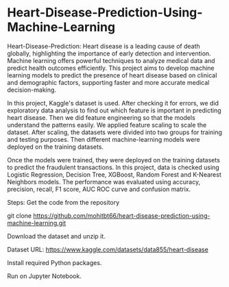 # Heart-Disease-Prediction-Using-Machine-Learning

Heart-Disease-Prediction: 
Heart disease is a leading cause of death globally, highlighting the importance of early detection and intervention. Machine learning offers powerful techniques to analyze medical data and predict health outcomes efficiently. This project aims to develop machine learning models to predict the presence of heart disease based on clinical and demographic factors, supporting faster and more accurate medical decision-making.

In this project, Kaggle's dataset is used. After checking it for errors, we did exploratory data analysis to find out which feature is important in predicting heart disease. Then we did feature engineering so that the models understand the patterns easily. We applied feature scaling to scale the dataset. After scaling, the datasets were divided into two groups for training and testing purposes. Then different machine-learning models were deployed on the training datasets.

Once the models were trained, they were deployed on the training datasets to predict the fraudulent transactions. In this project, data is checked using Logistic Regression, Decision Tree, XGBoost, Random Forest and K-Nearest Neighbors models. The performance was evaluated using accuracy, precision, recall, F1 score, AUC ROC curve and confusion matrix.

Steps:
Get the code from the repository

git clone https://github.com/mohitbt66/heart-disease-prediction-using-machine-learning.git

Download the dataset and unzip it.

Dataset URL: https://www.kaggle.com/datasets/data855/heart-disease

Install required Python packages.

Run on Jupyter Notebook.

